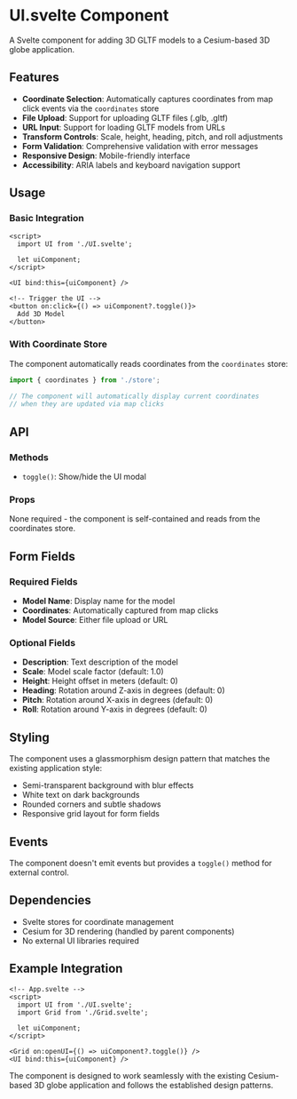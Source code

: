 # UI.svelte Component

A Svelte component for adding 3D GLTF models to a Cesium-based 3D globe application.

## Features

- **Coordinate Selection**: Automatically captures coordinates from map click events via the `coordinates` store
- **File Upload**: Support for uploading GLTF files (.glb, .gltf)
- **URL Input**: Support for loading GLTF models from URLs
- **Transform Controls**: Scale, height, heading, pitch, and roll adjustments
- **Form Validation**: Comprehensive validation with error messages
- **Responsive Design**: Mobile-friendly interface
- **Accessibility**: ARIA labels and keyboard navigation support

## Usage

### Basic Integration

```svelte
<script>
  import UI from './UI.svelte';
  
  let uiComponent;
</script>

<UI bind:this={uiComponent} />

<!-- Trigger the UI -->
<button on:click={() => uiComponent?.toggle()}>
  Add 3D Model
</button>
```

### With Coordinate Store

The component automatically reads coordinates from the `coordinates` store:

```typescript
import { coordinates } from './store';

// The component will automatically display current coordinates
// when they are updated via map clicks
```

## API

### Methods

- `toggle()`: Show/hide the UI modal

### Props

None required - the component is self-contained and reads from the coordinates store.

## Form Fields

### Required Fields
- **Model Name**: Display name for the model
- **Coordinates**: Automatically captured from map clicks
- **Model Source**: Either file upload or URL

### Optional Fields
- **Description**: Text description of the model
- **Scale**: Model scale factor (default: 1.0)
- **Height**: Height offset in meters (default: 0)
- **Heading**: Rotation around Z-axis in degrees (default: 0)
- **Pitch**: Rotation around X-axis in degrees (default: 0)
- **Roll**: Rotation around Y-axis in degrees (default: 0)

## Styling

The component uses a glassmorphism design pattern that matches the existing application style:
- Semi-transparent background with blur effects
- White text on dark backgrounds
- Rounded corners and subtle shadows
- Responsive grid layout for form fields

## Events

The component doesn't emit events but provides a `toggle()` method for external control.

## Dependencies

- Svelte stores for coordinate management
- Cesium for 3D rendering (handled by parent components)
- No external UI libraries required

## Example Integration

```svelte
<!-- App.svelte -->
<script>
  import UI from './UI.svelte';
  import Grid from './Grid.svelte';
  
  let uiComponent;
</script>

<Grid on:openUI={() => uiComponent?.toggle()} />
<UI bind:this={uiComponent} />
```

The component is designed to work seamlessly with the existing Cesium-based 3D globe application and follows the established design patterns.
